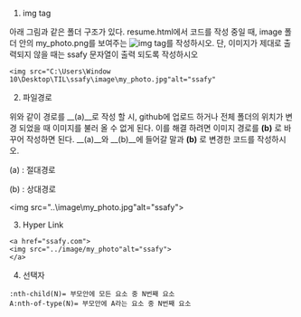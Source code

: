 1. img tag

아래 그림과 같은 폴더 구조가 있다. resume.html에서 코드를 작성 중일 때, image  폴더 안의 my_photo.png를 보여주는 ![img]() tag를 작성하시오.  단, 이미지가 제대로 출력되지 않을 때는 ssafy 문자열이 출력 되도록 작성하시오

```
<img src="C:\Users\Window 10\Desktop\TIL\ssafy\image\my_photo.jpg"alt="ssafy"
```



2. 파일경로

위와 같이 경로를 __(a)__로 작성 할 시, github에 업로드 하거나 전체 폴더의 위치가 변경 되었을 때 이미지를 불러 올 수 없게 된다. 이를 해결 하려면 이미지 경로를 __(b)__ 로 바꾸어 작성하면 된다.  __(a)__와 __(b)__에 들어갈 말과 __(b)__ 로 변경한 코드를 작성하시오.

(a) : 절대경로

(b) : 상대경로

<img src="..\image\my_photo.jpg"alt="ssafy">



3. Hyper Link

```
<a href="ssafy.com">
<img src="../image/my_photo"alt="ssafy">
</a>
```





4. 선택자

```
:nth-child(N)= 부모안에 모든 요소 중 N번째 요소
A:nth-of-type(N)= 부모안에 A라는 요소 중 N번째 요소
```

